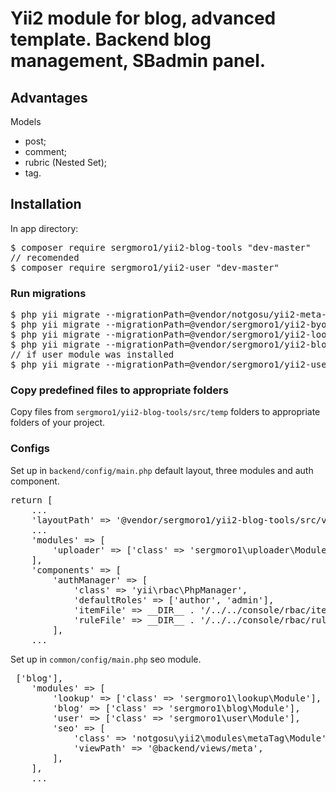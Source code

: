 <h1>Yii2 module for blog, advanced template. Backend blog management, SBadmin panel.</h1>

<h2>Advantages</h2>

Models
<ul>
  <li>post;</li>
  <li>comment;</li>
  <li>rubric (Nested Set);</li>
  <li>tag.</li>
</ul>

<h2>Installation</h2>

In app directory:

<pre>
$ composer require sergmoro1/yii2-blog-tools "dev-master"
// recomended
$ composer require sergmoro1/yii2-user "dev-master"
</pre>

<h3>Run migrations</h3>
<pre>
$ php yii migrate --migrationPath=@vendor/notgosu/yii2-meta-tag-module/src/migrations
$ php yii migrate --migrationPath=@vendor/sergmoro1/yii2-byone-uploader/migrations
$ php yii migrate --migrationPath=@vendor/sergmoro1/yii2-lookup/src/migrations
$ php yii migrate --migrationPath=@vendor/sergmoro1/yii2-blog-tools/src/migrations
// if user module was installed
$ php yii migrate --migrationPath=@vendor/sergmoro1/yii2-user/src/migrations
</pre>

<h3>Copy predefined files to appropriate folders</h3>

Copy files from <code>sergmoro1/yii2-blog-tools/src/temp</code> folders to appropriate folders of your project.

<h3>Configs</h3>

Set up in <code>backend/config/main.php</code> default layout, three modules and auth component.

<pre>
return [
    ...
    'layoutPath' => '@vendor/sergmoro1/yii2-blog-tools/src/views/layouts',
    ...
    'modules' => [
		'uploader' => ['class' => 'sergmoro1\uploader\Module'],
    ],
    'components' => [
        'authManager' => [
            'class' => 'yii\rbac\PhpManager',
            'defaultRoles' => ['author', 'admin'],
            'itemFile' => __DIR__ . '/../../console/rbac/items.php',
            'ruleFile' => __DIR__ . '/../../console/rbac/rules.php',
        ],
    ...
</pre>

Set up in <code>common/config/main.php</code> seo module.
<pre>
<?php
return [
    ...
    'bootstrap' => ['blog'],
	'modules' => [
		'lookup' => ['class' => 'sergmoro1\lookup\Module'],
		'blog' => ['class' => 'sergmoro1\blog\Module'],
		'user' => ['class' => 'sergmoro1\user\Module'],
        'seo' => [
            'class' => 'notgosu\yii2\modules\metaTag\Module',
            'viewPath' => '@backend/views/meta',
        ],
	],
	...
</pre>

